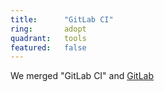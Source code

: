 ```yaml
---
title:      "GitLab CI"
ring:       adopt
quadrant:   tools
featured:   false
---
```


We merged "GitLab CI" and [GitLab](https://www.aoe.com/techradar/tools/gitlab.html) 
